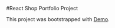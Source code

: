 #React Shop Portfolio Project

This project was bootstrapped with [Demo]((https://rubckoldet.github.io/react-shop/)).

